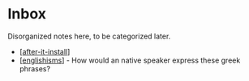 # Inbox

Disorganized notes here, to be categorized later.

* [[after-it-install]]
* [[englishisms]] - How would an native speaker express these greek phrases?

[//begin]: # "Autogenerated link references for markdown compatibility"
[after-it-install]: after-it-install.md "After ITR Install"
[englishisms]: englishisms.md "Englishisms"
[//end]: # "Autogenerated link references"